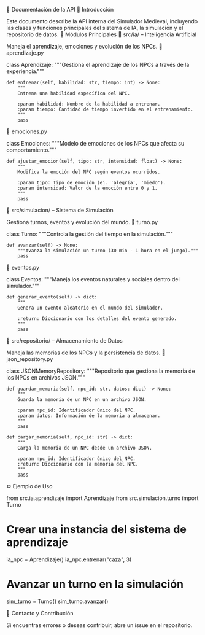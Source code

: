 📖 Documentación de la API
📌 Introducción

Este documento describe la API interna del Simulador Medieval, incluyendo las clases y funciones principales del sistema de IA, la simulación y el repositorio de datos.
📂 Módulos Principales
📍 src/ia/ – Inteligencia Artificial

Maneja el aprendizaje, emociones y evolución de los NPCs.
🔹 aprendizaje.py

class Aprendizaje:
    """Gestiona el aprendizaje de los NPCs a través de la experiencia."""
    
    def entrenar(self, habilidad: str, tiempo: int) -> None:
        """
        Entrena una habilidad específica del NPC.
        
        :param habilidad: Nombre de la habilidad a entrenar.
        :param tiempo: Cantidad de tiempo invertido en el entrenamiento.
        """
        pass

🔹 emociones.py

class Emociones:
    """Modelo de emociones de los NPCs que afecta su comportamiento."""
    
    def ajustar_emocion(self, tipo: str, intensidad: float) -> None:
        """
        Modifica la emoción del NPC según eventos ocurridos.
        
        :param tipo: Tipo de emoción (ej. 'alegría', 'miedo').
        :param intensidad: Valor de la emoción entre 0 y 1.
        """
        pass

📍 src/simulacion/ – Sistema de Simulación

Gestiona turnos, eventos y evolución del mundo.
🔹 turno.py

class Turno:
    """Controla la gestión del tiempo en la simulación."""

    def avanzar(self) -> None:
        """Avanza la simulación un turno (30 min - 1 hora en el juego)."""
        pass

🔹 eventos.py

class Eventos:
    """Maneja los eventos naturales y sociales dentro del simulador."""
    
    def generar_evento(self) -> dict:
        """
        Genera un evento aleatorio en el mundo del simulador.
        
        :return: Diccionario con los detalles del evento generado.
        """
        pass

📍 src/repositorio/ – Almacenamiento de Datos

Maneja las memorias de los NPCs y la persistencia de datos.
🔹 json_repository.py

class JSONMemoryRepository:
    """Repositorio que gestiona la memoria de los NPCs en archivos JSON."""

    def guardar_memoria(self, npc_id: str, datos: dict) -> None:
        """
        Guarda la memoria de un NPC en un archivo JSON.
        
        :param npc_id: Identificador único del NPC.
        :param datos: Información de la memoria a almacenar.
        """
        pass

    def cargar_memoria(self, npc_id: str) -> dict:
        """
        Carga la memoria de un NPC desde un archivo JSON.
        
        :param npc_id: Identificador único del NPC.
        :return: Diccionario con la memoria del NPC.
        """
        pass

⚙️ Ejemplo de Uso

from src.ia.aprendizaje import Aprendizaje
from src.simulacion.turno import Turno

# Crear una instancia del sistema de aprendizaje
ia_npc = Aprendizaje()
ia_npc.entrenar("caza", 3)

# Avanzar un turno en la simulación
sim_turno = Turno()
sim_turno.avanzar()

📩 Contacto y Contribución

Si encuentras errores o deseas contribuir, abre un issue en el repositorio.